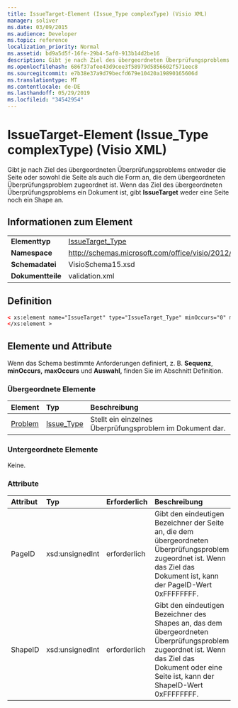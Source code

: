 ```yaml
---
title: IssueTarget-Element (Issue_Type complexType) (Visio XML)
manager: soliver
ms.date: 03/09/2015
ms.audience: Developer
ms.topic: reference
localization_priority: Normal
ms.assetid: bd9a5d5f-16fe-29b4-5af0-913b14d2be16
description: Gibt je nach Ziel des übergeordneten Überprüfungsproblems entweder die Seite oder sowohl die Seite als auch die Form an, die dem übergeordneten Überprüfungsproblem zugeordnet ist. Wenn das Ziel des übergeordneten Überprüfungsproblems ein Dokument ist, gibt IssueTarget weder eine Seite noch ein Shape an.
ms.openlocfilehash: 686f37afee43d9cee3f58979d5856602f571eec8
ms.sourcegitcommit: e7b38e37a9d79becfd679e10420a19890165606d
ms.translationtype: MT
ms.contentlocale: de-DE
ms.lasthandoff: 05/29/2019
ms.locfileid: "34542954"
---
```

# <a name="issuetarget-element-issue_type-complextype-visio-xml"></a>IssueTarget-Element (Issue_Type complexType) (Visio XML)

Gibt je nach Ziel des übergeordneten Überprüfungsproblems entweder die Seite oder sowohl die Seite als auch die Form an, die dem übergeordneten Überprüfungsproblem zugeordnet ist. Wenn das Ziel des übergeordneten Überprüfungsproblems ein Dokument ist, gibt **IssueTarget** weder eine Seite noch ein Shape an. 
  
## <a name="element-information"></a>Informationen zum Element

|||
|:-----|:-----|
|**Elementtyp** <br/> |[IssueTarget_Type](issuetarget_type-complextypevisio-xml.md) <br/> |
|**Namespace** <br/> |http://schemas.microsoft.com/office/visio/2012/main  <br/> |
|**Schemadatei** <br/> |VisioSchema15.xsd  <br/> |
|**Dokumentteile** <br/> |validation.xml  <br/> |
   
## <a name="definition"></a>Definition

```XML
< xs:element name="IssueTarget" type="IssueTarget_Type" minOccurs="0" maxOccurs="1" >
</xs:element >
```

## <a name="elements-and-attributes"></a>Elemente und Attribute

Wenn das Schema bestimmte Anforderungen definiert, z. B. **Sequenz**, **minOccurs,** **maxOccurs** und **Auswahl,** finden Sie im Abschnitt Definition. 
  
### <a name="parent-elements"></a>Übergeordnete Elemente

|**Element**|**Typ**|**Beschreibung**|
|:-----|:-----|:-----|
|[Problem](issue-element-issues_type-complextypevisio-xml.md) <br/> |[Issue_Type](issue_type-complextypevisio-xml.md) <br/> |Stellt ein einzelnes Überprüfungsproblem im Dokument dar.  <br/> |
   
### <a name="child-elements"></a>Untergeordnete Elemente

Keine.
  
### <a name="attributes"></a>Attribute

|**Attribut**|**Typ**|**Erforderlich**|**Beschreibung**|**Mögliche Werte**|
|:-----|:-----|:-----|:-----|:-----|
|PageID  <br/> |xsd:unsignedInt  <br/> |erforderlich  <br/> |Gibt den eindeutigen Bezeichner der Seite an, die dem übergeordneten Überprüfungsproblem zugeordnet ist. Wenn das Ziel das Dokument ist, kann der PageID-Wert 0xFFFFFFFF.  <br/> |Werte des xsd:unsignedInt-Typs.  <br/> |
|ShapeID  <br/> |xsd:unsignedInt  <br/> |erforderlich  <br/> |Gibt den eindeutigen Bezeichner des Shapes an, das dem übergeordneten Überprüfungsproblem zugeordnet ist. Wenn das Ziel das Dokument oder eine Seite ist, kann der ShapeID-Wert 0xFFFFFFFF.  <br/> |Werte des xsd:unsignedInt-Typs.  <br/> |
   


